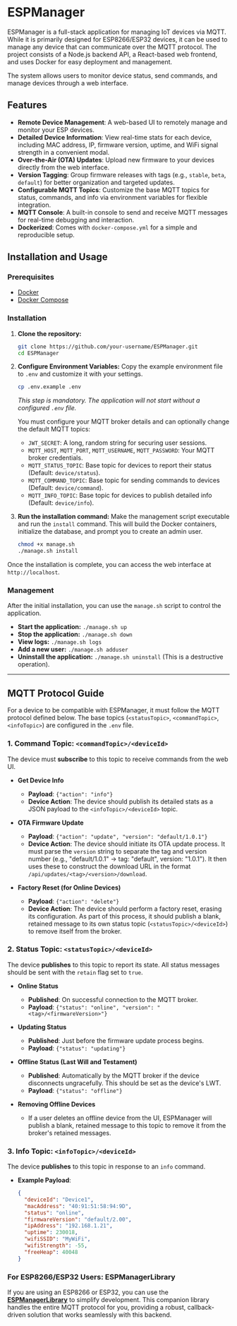 # ESPManager

ESPManager is a full-stack application for managing IoT devices via MQTT. While it is primarily designed for ESP8266/ESP32 devices, it can be used to manage any device that can communicate over the MQTT protocol. The project consists of a Node.js backend API, a React-based web frontend, and uses Docker for easy deployment and management.

The system allows users to monitor device status, send commands, and manage devices through a web interface.

## Features

- **Remote Device Management**: A web-based UI to remotely manage and monitor your ESP devices.
- **Detailed Device Information**: View real-time stats for each device, including MAC address, IP, firmware version, uptime, and WiFi signal strength in a convenient modal.
- **Over-the-Air (OTA) Updates**: Upload new firmware to your devices directly from the web interface.
- **Version Tagging**: Group firmware releases with tags (e.g., `stable`, `beta`, `default`) for better organization and targeted updates.
- **Configurable MQTT Topics**: Customize the base MQTT topics for status, commands, and info via environment variables for flexible integration.
- **MQTT Console**: A built-in console to send and receive MQTT messages for real-time debugging and interaction.
- **Dockerized**: Comes with `docker-compose.yml` for a simple and reproducible setup.

## Installation and Usage

### Prerequisites

- [Docker](https://www.docker.com/get-started)
- [Docker Compose](https://docs.docker.com/compose/install/)

### Installation

1.  **Clone the repository:**
    ```bash
    git clone https://github.com/your-username/ESPManager.git
    cd ESPManager
    ```

2.  **Configure Environment Variables:**
    Copy the example environment file to `.env` and customize it with your settings.
    ```bash
    cp .env.example .env
    ```
    *This step is mandatory. The application will not start without a configured `.env` file.*

    You must configure your MQTT broker details and can optionally change the default MQTT topics:
    - `JWT_SECRET`: A long, random string for securing user sessions.
    - `MQTT_HOST`, `MQTT_PORT`, `MQTT_USERNAME`, `MQTT_PASSWORD`: Your MQTT broker credentials.
    - `MQTT_STATUS_TOPIC`: Base topic for devices to report their status (Default: `device/status`).
    - `MQTT_COMMAND_TOPIC`: Base topic for sending commands to devices (Default: `device/command`).
    - `MQTT_INFO_TOPIC`: Base topic for devices to publish detailed info (Default: `device/info`).

3.  **Run the installation command:**
    Make the management script executable and run the `install` command. This will build the Docker containers, initialize the database, and prompt you to create an admin user.
    ```bash
    chmod +x manage.sh
    ./manage.sh install
    ```

Once the installation is complete, you can access the web interface at `http://localhost`.

### Management

After the initial installation, you can use the `manage.sh` script to control the application.

-   **Start the application:** `./manage.sh up`
-   **Stop the application:** `./manage.sh down`
-   **View logs:** `./manage.sh logs`
-   **Add a new user:** `./manage.sh adduser`
-   **Uninstall the application:** `./manage.sh uninstall` (This is a destructive operation).

---

## MQTT Protocol Guide

For a device to be compatible with ESPManager, it must follow the MQTT protocol defined below. The base topics (`<statusTopic>`, `<commandTopic>`, `<infoTopic>`) are configured in the `.env` file.

### 1. Command Topic: `<commandTopic>/<deviceId>`

The device must **subscribe** to this topic to receive commands from the web UI.

-   **Get Device Info**
    -   **Payload**: `{"action": "info"}`
    -   **Device Action**: The device should publish its detailed stats as a JSON payload to the `<infoTopic>/<deviceId>` topic.

-   **OTA Firmware Update**
    -   **Payload**: `{"action": "update", "version": "default/1.0.1"}`
    -   **Device Action**: The device should initiate its OTA update process. It must parse the `version` string to separate the tag and version number (e.g., "default/1.0.1" -> tag: "default", version: "1.0.1"). It then uses these to construct the download URL in the format `/api/updates/<tag>/<version>/download`.

-   **Factory Reset (for Online Devices)**
    -   **Payload**: `{"action": "delete"}`
    -   **Device Action**: The device should perform a factory reset, erasing its configuration. As part of this process, it should publish a blank, retained message to its own status topic (`<statusTopic>/<deviceId>`) to remove itself from the broker.

### 2. Status Topic: `<statusTopic>/<deviceId>`

The device **publishes** to this topic to report its state. All status messages should be sent with the `retain` flag set to `true`.

-   **Online Status**
    -   **Published**: On successful connection to the MQTT broker.
    -   **Payload**: `{"status": "online", "version": "<tag>/<firmwareVersion>"}`

-   **Updating Status**
    -   **Published**: Just before the firmware update process begins.
    -   **Payload**: `{"status": "updating"}`

-   **Offline Status (Last Will and Testament)**
    -   **Published**: Automatically by the MQTT broker if the device disconnects ungracefully. This should be set as the device's LWT.
    -   **Payload**: `{"status": "offline"}`

-   **Removing Offline Devices**
    -   If a user deletes an offline device from the UI, ESPManager will publish a blank, retained message to this topic to remove it from the broker's retained messages.

### 3. Info Topic: `<infoTopic>/<deviceId>`

The device **publishes** to this topic in response to an `info` command.

-   **Example Payload**:
    ```json
    {
      "deviceId": "Device1",
      "macAddress": "40:91:51:58:94:9D",
      "status": "online",
      "firmwareVersion": "default/2.00",
      "ipAddress": "192.168.1.21",
      "uptime": 230018,
      "wifiSSID": "MyWiFi",
      "wifiStrength": -55,
      "freeHeap": 40048
    }
    ```

### For ESP8266/ESP32 Users: ESPManagerLibrary

If you are using an ESP8266 or ESP32, you can use the **[ESPManagerLibrary](https://github.com/vishalbala-nps/ESPManagerLibrary)** to simplify development. This companion library handles the entire MQTT protocol for you, providing a robust, callback-driven solution that works seamlessly with this backend.
